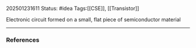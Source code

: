 202501231611
Status: #idea
Tags:[[CSE]], [[Transistor]]

Electronic circuit formed on a small, flat piece of semiconductor material

---
### References
